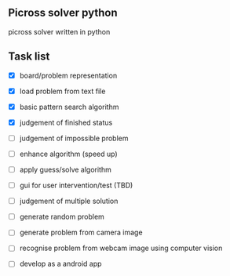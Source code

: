 ## Picross solver python
picross solver written in python


## Task list

- [x] board/problem representation
- [x] load problem from text file
- [x] basic pattern search algorithm
- [x] judgement of finished status
- [ ] judgement of impossible problem
- [ ] enhance algorithm (speed up)
- [ ] apply guess/solve algorithm
- [ ] gui for user intervention/test (TBD) 
- [ ] judgement of multiple solution
- [ ] generate random problem
- [ ] generate problem from camera image
- [ ] recognise problem from webcam image using computer vision
- [ ] develop as a android app


